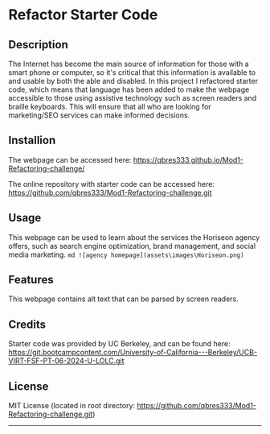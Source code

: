 # Refactor Starter Code

## Description

The Internet has become the main source of information for those with a smart phone or computer, so it's critical that this information is available to and usable by both the able and disabled. In this project I refactored starter code, which means that language has been added to make the webpage accessible to those using assistive technology such as screen readers and braille keyboards. This will ensure that all who are looking for marketing/SEO services can make informed decisions.

## Installion

The webpage can be accessed here:
https://qbres333.github.io/Mod1-Refactoring-challenge/

The online repository with starter code can be accessed here: 
https://github.com/qbres333/Mod1-Refactoring-challenge.git

## Usage

This webpage can be used to learn about the services the Horiseon agency offers, such as search engine optimization, brand management, and social media marketing.
    ```md
    ![agency homepage](assets\images\Horiseon.png)
    ```
## Features

This webpage contains alt text that can be parsed by screen readers.

## Credits

Starter code was provided by UC Berkeley, and can be found here: 
https://git.bootcampcontent.com/University-of-California---Berkeley/UCB-VIRT-FSF-PT-06-2024-U-LOLC.git

## License

MIT License (located in root directory: https://github.com/qbres333/Mod1-Refactoring-challenge.git)

---
